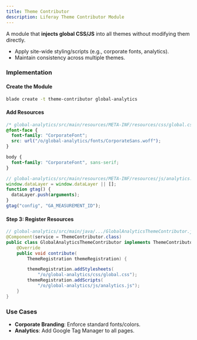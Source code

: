 ```yaml
---
title: Theme Contributor
description: Liferay Theme Contributor Module
---
```


A module that **injects global CSS/JS** into all themes without modifying them directly.

- Apply site-wide styling/scripts (e.g., corporate fonts, analytics).
- Maintain consistency across multiple themes.

### Implementation

#### Create the Module

```bash
blade create -t theme-contributor global-analytics
```

#### Add Resources

```css
/* global-analytics/src/main/resources/META-INF/resources/css/global.css */
@font-face {
  font-family: "CorporateFont";
  src: url("/o/global-analytics/fonts/CorporateSans.woff");
}

body {
  font-family: "CorporateFont", sans-serif;
}
```

```javascript
// global-analytics/src/main/resources/META-INF/resources/js/analytics.js
window.dataLayer = window.dataLayer || [];
function gtag() {
  dataLayer.push(arguments);
}
gtag("config", "GA_MEASUREMENT_ID");
```

#### Step 3: Register Resources

```java
// global-analytics/src/main/java/.../GlobalAnalyticsThemeContributor.java
@Component(service = ThemeContributor.class)
public class GlobalAnalyticsThemeContributor implements ThemeContributor {
    @Override
    public void contribute(
        ThemeRegistration themeRegistration) {

        themeRegistration.addStylesheets(
            "/o/global-analytics/css/global.css");
        themeRegistration.addScripts(
            "/o/global-analytics/js/analytics.js");
    }
}
```

### Use Cases

- **Corporate Branding**: Enforce standard fonts/colors.
- **Analytics**: Add Google Tag Manager to all pages.
